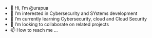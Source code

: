 - 👋 Hi, I’m @urapua
- 👀 I’m interested in Cybersecurity and SYstems development
- 🌱 I’m currently learning Cybersecurity, cloud and Cloud Security
- 💞️ I’m looking to collaborate on related projects
- 📫 How to reach me ...

<!---
urapua/urapua is a ✨ special ✨ repository because its `README.md` (this file) appears on your GitHub profile.
You can click the Preview link to take a look at your changes.
--->
